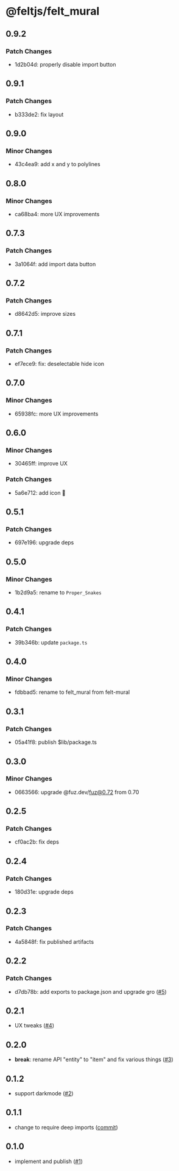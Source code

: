 # @feltjs/felt_mural

## 0.9.2

### Patch Changes

- 1d2b04d: properly disable import button

## 0.9.1

### Patch Changes

- b333de2: fix layout

## 0.9.0

### Minor Changes

- 43c4ea9: add x and y to polylines

## 0.8.0

### Minor Changes

- ca68ba4: more UX improvements

## 0.7.3

### Patch Changes

- 3a1064f: add import data button

## 0.7.2

### Patch Changes

- d8642d5: improve sizes

## 0.7.1

### Patch Changes

- ef7ece9: fix: deselectable hide icon

## 0.7.0

### Minor Changes

- 65938fc: more UX improvements

## 0.6.0

### Minor Changes

- 30465ff: improve UX

### Patch Changes

- 5a6e712: add icon 🎨

## 0.5.1

### Patch Changes

- 697e196: upgrade deps

## 0.5.0

### Minor Changes

- 1b2d9a5: rename to `Proper_Snakes`

## 0.4.1

### Patch Changes

- 39b346b: update `package.ts`

## 0.4.0

### Minor Changes

- fdbbad5: rename to felt_mural from felt-mural

## 0.3.1

### Patch Changes

- 05a41f8: publish $lib/package.ts

## 0.3.0

### Minor Changes

- 0663566: upgrade @fuz.dev/fuz@0.72 from 0.70

## 0.2.5

### Patch Changes

- cf0ac2b: fix deps

## 0.2.4

### Patch Changes

- 180d31e: upgrade deps

## 0.2.3

### Patch Changes

- 4a5848f: fix published artifacts

## 0.2.2

### Patch Changes

- d7db78b: add exports to package.json and upgrade gro
  ([#5](https://github.com/feltjs/felt_mural/pull/5))

## 0.2.1

- UX tweaks
  ([#4](https://github.com/feltjs/felt_mural/pull/4))

## 0.2.0

- **break**: rename API "entity" to "item" and fix various things
  ([#3](https://github.com/feltjs/felt_mural/pull/3))

## 0.1.2

- support darkmode
  ([#2](https://github.com/feltjs/felt_mural/pull/2))

## 0.1.1

- change to require deep imports
  ([commit](https://github.com/feltjs/felt_mural/commit/f81ecf10bcea062359b6f9905a1e90075e580934))

## 0.1.0

- implement and publish
  ([#1](https://github.com/feltjs/felt_mural/pull/1))
